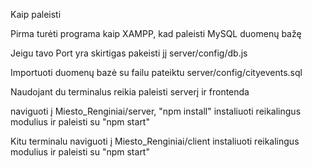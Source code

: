 Kaip paleisti

Pirma turėti programa kaip XAMPP, kad paleisti MySQL duomenų bažę

Jeigu tavo Port yra skirtigas pakeisti jį server/config/db.js

Importuoti duomenų bazė su failu pateiktu server/config/cityevents.sql

Naudojant du terminalus reikia paleisti serverį ir frontenda

naviguoti į Miesto_Renginiai/server, "npm install" instaliuoti reikalingus modulius ir paleisti su "npm start"

Kitu terminalu naviguoti į Miesto_Renginiai/client instaliuoti reikalingus modulius ir paleisti su "npm start"
